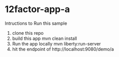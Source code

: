 # 12factor-app-a
Intructions to Run this sample
1. clone this repo
1. build this app 
   mvn clean install
1. Run the app locally
   mvn liberty:run-server
1. hit the endpoint of http://localhost:9080/demo/a   
